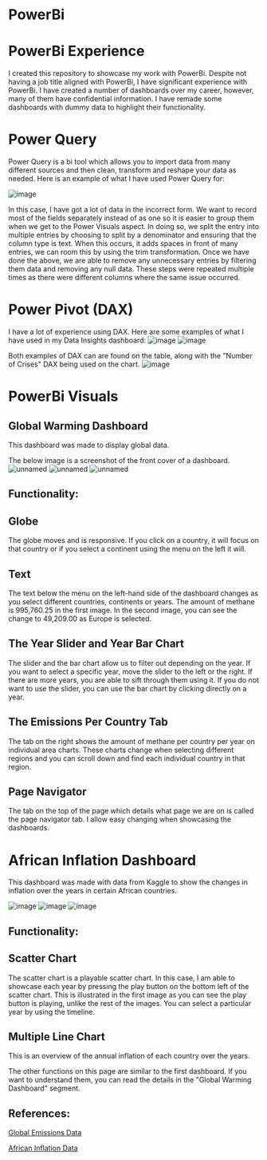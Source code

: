 # PowerBi
# PowerBi Experience
I created this repository to showcase my work with PowerBi. Despite not having a job title aligned with PowerBi, I have significant experience with PowerBi. I have created a number of dashboards over my career, however, many of them have confidential information. I have remade some dashboards with dummy data to highlight their functionality.

# Power Query

Power Query is a bi tool which allows you to import data from many different sources and then clean, transform and reshape your data as needed. Here is an example of what I have used Power Query for:

![image](https://github.com/Taharqua/PowerBi/assets/56850203/124d941d-b7d6-4afd-98e6-d46eb14d64e0)

In this case, I have got a lot of data in the incorrect form. We want to record most of the fields separately instead of as one so it is easier to group them when we get to the Power Visuals aspect. In doing so, we split the entry into multiple entries by choosing to split by a denominator and ensuring that the column type is text. When this occurs, it adds spaces in front of many entries, we can room this by using the trim transformation. Once we have done the above, we are able to remove any unnecessary entries by filtering them data and removing any null data. These steps were repeated multiple times as there were different columns where the same issue occurred.

# Power Pivot (DAX)

I have a lot of experience using DAX. Here are some examples of what I have used in my Data Insights dashboard:
![image](https://github.com/Taharqua/PowerBi/assets/56850203/0d9530ce-20da-4183-9da7-3fc683696d80)
![image](https://github.com/Taharqua/PowerBi/assets/56850203/435565fb-dec2-49c9-a855-56be84bababf)

Both examples of DAX can are found on the table, along with the "Number of Crises" DAX being used on the chart.
![image](https://github.com/Taharqua/PowerBi/assets/56850203/377275f6-c964-4fb7-bb12-65aa5abc49f7)

# PowerBi Visuals

## Global Warming Dashboard

This dashboard was made to display global data.

The below image is a screenshot of the front cover of a dashboard.
![unnamed](https://github.com/Taharqua/PowerBi/assets/56850203/d8bf5ad5-4e98-40a1-b815-d9539cc44d43)
![unnamed](https://github.com/Taharqua/PowerBi/assets/56850203/8affba70-10e4-4642-9b37-0177e79c26b8)
![unnamed](https://github.com/Taharqua/PowerBi/assets/56850203/330fd355-8a60-48ee-af97-fb041c7361c4)

## Functionality:
## Globe
The globe moves and is responsive. If you click on a country, it will focus on that country or if you select a continent using the menu on the left it will.

## Text
The text below the menu on the left-hand side of the dashboard changes as you select different countries, continents or years.
The amount of methane is 995,760.25 in the first image. In the second image, you can see the change to 49,209.00 as Europe is selected.

## The Year Slider and Year Bar Chart
The slider and the bar chart allow us to filter out depending on the year. If you want to select a specific year, move the slider to the left or the right. If there are more years, you are able to sift through them using it. If you do not want to use the slider, you can use the bar chart by clicking directly on a year.

## The Emissions Per Country Tab
The tab on the right shows the amount of methane per country per year on individual area charts. These charts change when selecting different regions and you can scroll down and find each individual country in that region.

## Page Navigator
The tab on the top of the page which details what page we are on is called the page navigator tab. I allow easy changing when showcasing the dashboards.

# African Inflation Dashboard
This dashboard was made with data from Kaggle to show the changes in inflation over the years in certain African countries.

![image](https://github.com/Taharqua/PowerBi/assets/56850203/3dff2e7f-32d7-4578-8e98-15905341624b)
![image](https://github.com/Taharqua/PowerBi/assets/56850203/3747cf66-4578-4f58-aa59-3c018443fb7d)
![image](https://github.com/Taharqua/PowerBi/assets/56850203/e5db6f5c-6cfa-4562-9e3c-bbcc253e94e5)

## Functionality:
## Scatter Chart
The scatter chart is a playable scatter chart. In this case, I am able to showcase each year by pressing the play button on the bottom left of the scatter chart. This is illustrated in the first image as you can see the play button is playing, unlike the rest of the images. You can select a particular year by using the timeline.

## Multiple Line Chart 
This is an overview of the annual inflation of each country over the years.

The other functions on this page are similar to the first dashboard. If you want to understand them, you can read the details in the "Global Warming Dashboard" segment.

## References:
[Global Emissions Data](https://www.kaggle.com/datasets/ashishraut64/global-methane-emissions)

[African Inflation Data](https://www.kaggle.com/datasets/chirin/africa-economic-banking-and-systemic-crisis-data)
